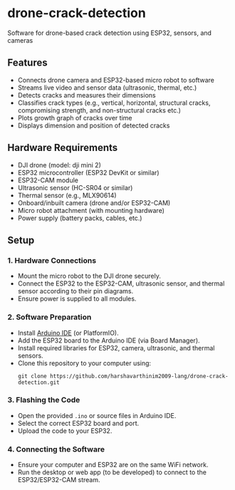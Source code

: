 # drone-crack-detection
Software for drone-based crack detection using ESP32, sensors, and cameras
## Features

- Connects drone camera and ESP32-based micro robot to software
- Streams live video and sensor data (ultrasonic, thermal, etc.)
- Detects cracks and measures their dimensions
- Classifies crack types (e.g., vertical, horizontal, structural cracks, compromising strength, and non-structural cracks etc.)
- Plots growth graph of cracks over time
- Displays dimension and position of detected cracks
## Hardware Requirements

- DJI drone (model: dji mini 2)
- ESP32 microcontroller (ESP32 DevKit or similar)
- ESP32-CAM module
- Ultrasonic sensor (HC-SR04 or similar)
- Thermal sensor (e.g., MLX90614)
- Onboard/inbuilt camera (drone and/or ESP32-CAM)
- Micro robot attachment (with mounting hardware)
- Power supply (battery packs, cables, etc.)
## Setup

### 1. Hardware Connections
- Mount the micro robot to the DJI drone securely.
- Connect the ESP32 to the ESP32-CAM, ultrasonic sensor, and thermal sensor according to their pin diagrams.
- Ensure power is supplied to all modules.

### 2. Software Preparation
- Install [Arduino IDE](https://www.arduino.cc/en/software) (or PlatformIO).
- Add the ESP32 board to the Arduino IDE (via Board Manager).
- Install required libraries for ESP32, camera, ultrasonic, and thermal sensors.
- Clone this repository to your computer using:
  ```
  git clone https://github.com/harshavarthinim2009-lang/drone-crack-detection.git
  ```

### 3. Flashing the Code
- Open the provided `.ino` or source files in Arduino IDE.
- Select the correct ESP32 board and port.
- Upload the code to your ESP32.

### 4. Connecting the Software
- Ensure your computer and ESP32 are on the same WiFi network.
- Run the desktop or web app (to be developed) to connect to the ESP32/ESP32-CAM stream.
